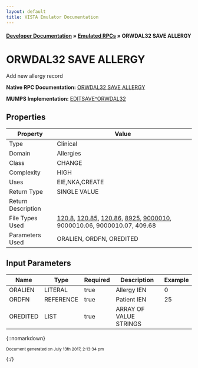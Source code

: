 ```yaml
---
layout: default
title: VISTA Emulator Documentation
---
```


#### [Developer Documentation](../index) &#187; [Emulated RPCs](TableOfContents) &#187; ORWDAL32 SAVE ALLERGY<br/>
# ORWDAL32 SAVE ALLERGY

Add new allergy record

**Native RPC Documentation:** [ORWDAL32 SAVE ALLERGY](../VISTARPC/ORWDAL32_SAVE_ALLERGY)

**MUMPS Implementation:** [EDITSAVE^ORWDAL32](http://code.osehra.org/dox/Routine_ORWDAL32_source.html)

## Properties

Property | Value
--- | ---
Type | Clinical
Domain | Allergies
Class | CHANGE
Complexity | HIGH
Uses | EIE,NKA,CREATE
Return Type | SINGLE VALUE
Return Description | 
File Types Used | [120.8](../VDM/Patient_Allergies-120_8), [120.85](../VDM/Adverse_Reaction_Reporting-120_85), [120.86](../VDM/Adverse_Reaction_Assessment-120_86), [8925](../VDM/Tiu_Document-8925), [9000010](../VDM/Visit-9000010), 9000010.06, 9000010.07, 409.68
Parameters Used | ORALIEN, ORDFN, OREDITED


## Input Parameters

Name | Type | Required | Description | Example
--- | --- | --- | --- | ---
ORALIEN | LITERAL | true | Allergy IEN | 0
ORDFN | REFERENCE | true | Patient IEN | 25
OREDITED | LIST | true | ARRAY OF VALUE STRINGS | 

{::nomarkdown} <br/><p style="font-size: 11px">Document generated on July 13th 2017, 2:13:34 pm</p>{:/}